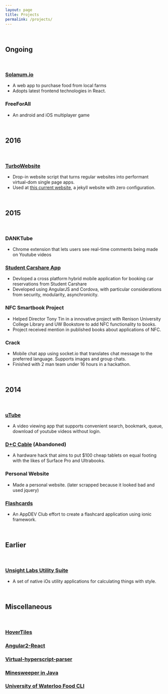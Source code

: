 ```yaml
---
layout: page
title: Projects
permalink: /projects/
---
```


<br />

## Ongoing
<br />

### [Solanum.io](https://solanum.io)
- A web app to purchase food from local farms
- Adopts latest frontend technologies in React.

### FreeForAll
- An android and iOS multiplayer game

<br />

## 2016
<br />

### [TurboWebsite](https://github.com/LookLikeAPro/Turbowebsite)
- Drop-in website script that turns regular websites into performant virtual-dom single page apps.
- Used at [this current website](https://github.com/LookLikeAPro/looklikeapro.github.io), a jekyll website with zero configuration.

<br />

## 2015
<br />

### DANKTube
- Chrome extension that lets users see real-time comments being made on Youtube videos

### [Student Carshare App](studentcarshareapp)
- Devloped a cross platform hybrid mobile application for booking car reservations from Student Carshare
- Developed using AngularJS and Cordova, with particular considerations from security, modularity, asynchronicity.

### NFC Smartbook Project
- Helped Director Tony Tin in a innovative project with Renison University College Library and UW Bookstore to add NFC functionality to books.
- Project received mention in published books about applications of NFC.

### Crack
- Mobile chat app using socket.io that translates chat message to the preferred language. Supports images and group chats.
- Finished with 2 man team under 16 hours in a hackathon.

<br />

## 2014
<br />

### [uTube](utube)
- A video viewing app that supports convenient search, bookmark, queue, download of youtube videos without login.

### [D+C Cable](/projects/dc-cable) (Abandoned)
- A hardware hack that aims to put $100 cheap tablets on equal footing with the likes of Surface Pro and Ultrabooks.

### Personal Website
- Made a personal website. (later scrapped because it looked bad and used jquery)

### [Flashcards](flashcards)
- An AppDEV Club effort to create a flashcard application using ionic framework.

<br />

## Earlier
<br />

### [Unsight Labs Utility Suite](http://unsightlabs.com)
- A set of native iOs utility applications for calculating things with style.

<br />

## Miscellaneous

<br />

### [HoverTiles](https://github.com/LookLikeAPro/HoverTiles)

### [Angular2-React](https://github.com/LookLikeAPro/Angular2-React)

### [Virtual-hyperscript-parser](https://github.com/LookLikeAPro/virtual-hyperscript-parser)

### [Minesweeper in Java](/projects/minesweeper)

### [University of Waterloo Food CLI](http://github.com/LookLikeAPro/UWFoodCLI)

<div style="display: none">
### [CORS Proxy](http://github.com/LookLikeAPro/CORSProxy2)

### [Equation Solver](http://github.com/LookLikeAPro/Interpreter)

### [VEX Robot](/projects/vex-robot)
</div>